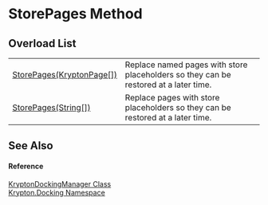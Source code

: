 # StorePages Method


## Overload List
<table>
<tr>
<td><a href="5942df8c-43bd-5846-751c-9756ab9bd360.md">StorePages(KryptonPage[])</a></td>
<td>Replace named pages with store placeholders so they can be restored at a later time.</td></tr>
<tr>
<td><a href="0a311d27-e5fd-be03-f87b-6c6b5556f44e.md">StorePages(String[])</a></td>
<td>Replace pages with store placeholders so they can be restored at a later time.</td></tr>
</table>

## See Also


#### Reference
<a href="6c9c237d-95cb-a4ce-72c6-cd7684d3287e.md">KryptonDockingManager Class</a>  
<a href="98399376-cf41-9454-4b4d-4fab2ca20bc7.md">Krypton.Docking Namespace</a>  
